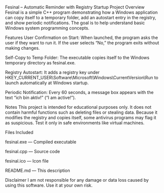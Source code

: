 Fesinal – Automatic Reminder with Registry Startup
Project Overview
Fesinal is a simple C++ program demonstrating how a Windows application can copy itself to a temporary folder, add an autostart entry in the registry, and show periodic notifications. The goal is to help understand basic Windows system programming concepts.

Features
User Confirmation on Start: When launched, the program asks the user if they want to run it. If the user selects “No,” the program exits without making changes.

Self-Copy to Temp Folder: The executable copies itself to the Windows temporary directory as fesinal.exe.

Registry Autostart: It adds a registry key under HKEY_CURRENT_USER\Software\Microsoft\Windows\CurrentVersion\Run to launch automatically at Windows startup.

Periodic Notification: Every 60 seconds, a message box appears with the text “ich bin aktiv!” (“I am active!”).

Notes
This project is intended for educational purposes only. It does not contain harmful functions such as deleting files or stealing data. Because it modifies the registry and copies itself, some antivirus programs may flag it as suspicious. Test it only in safe environments like virtual machines.

Files Included

fesinal.exe — Compiled executable

fesinal.cpp — Source code

fesinal.ico — Icon file

README.md — This description

Disclaimer
I am not responsible for any damage or data loss caused by using this software. Use it at your own risk.

